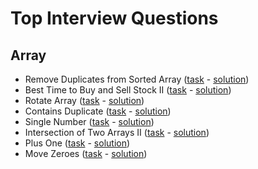 # Top Interview Questions
## Array
- Remove Duplicates from Sorted Array ([task](https://leetcode.com/explore/interview/card/top-interview-questions-easy/92/array/727/) - [solution](https://github.com/Stan1ey8387/Leetcode/blob/main/Leetcode/Leetcode/Array/Remove%20Duplicates%20from%20Sorted%20Array/main.swift))
- Best Time to Buy and Sell Stock II ([task](https://leetcode.com/explore/interview/card/top-interview-questions-easy/92/array/564/) - [solution](https://github.com/Stan1ey8387/Leetcode/blob/main/Leetcode/Leetcode/Array/Best%20Time%20to%20Buy%20and%20Sell%20Stock%20II/main.swift))
- Rotate Array ([task](https://leetcode.com/explore/interview/card/top-interview-questions-easy/92/array/646/) - [solution](https://github.com/Stan1ey8387/Leetcode/blob/main/Leetcode/Leetcode/Array/Rotate%20Array/main.swift))
- Contains Duplicate ([task](https://leetcode.com/explore/interview/card/top-interview-questions-easy/92/array/578/) - [solution](https://github.com/Stan1ey8387/Leetcode/blob/main/Leetcode/Leetcode/Array/Contains%20Duplicate/main.swift))
- Single Number ([task](https://github.com/Stan1ey8387/Leetcode/blob/main/Leetcode/Leetcode/Array/Contains%20Duplicate/main.swift) - [solution](https://github.com/Stan1ey8387/Leetcode/blob/main/Leetcode/Leetcode/Array/Single%20Number/main.swift))
- Intersection of Two Arrays II ([task](https://leetcode.com/explore/interview/card/top-interview-questions-easy/92/array/674/) - [solution](https://github.com/Stan1ey8387/Leetcode/blob/main/Leetcode/Leetcode/Array/Intersection%20of%20Two%20Arrays%20II/main.swift))
- Plus One ([task](https://leetcode.com/explore/interview/card/top-interview-questions-easy/92/array/559/) - [solution](https://github.com/Stan1ey8387/Leetcode/blob/main/Leetcode/Leetcode/Array/Plus%20One/main.swift))
- Move Zeroes ([task](https://leetcode.com/explore/interview/card/top-interview-questions-easy/92/array/567/) - [solution](https://github.com/Stan1ey8387/Leetcode/tree/main/Leetcode/Leetcode/Array/Move%20Zeroes))
